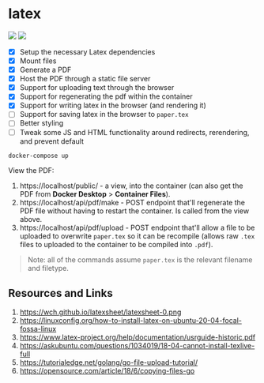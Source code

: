 # latex

[![](https://img.shields.io/badge/Go-1.22.2-blue.svg)](https://golang.org/pkg/)
[![](https://img.shields.io/badge/LaTeX-TexLive-turquoise.svg)](https://www.latex-project.org/get/)

- [x] Setup the necessary Latex dependencies
- [x] Mount files
- [x] Generate a PDF
- [x] Host the PDF through a static file server
- [x] Support for uploading text through the browser
- [x] Support for regenerating the pdf within the container
- [x] Support for writing latex in the browser (and rendering it)
- [ ] Support for saving latex in the browser to `paper.tex`
- [ ] Better styling
- [ ] Tweak some JS and HTML functionality around redirects, rerendering, and prevent default

```bash
docker-compose up
```

View the PDF:

1. https://localhost/public/ - a view, into the container (can also get the PDF from **Docker Desktop** > **Container Files**).
2. https://localhost/api/pdf/make - POST endpoint that'll regenerate the PDF file without having to restart the container. Is called from the view above.
3. https://localhost/api/pdf/upload - POST endpoint that'll allow a file to be uploaded to overwrite `paper.tex` so it can be recompile (allows raw `.tex` files to uploaded to the container to be compiled into `.pdf`).

> Note: all of the commands assume `paper.tex` is the relevant filename and filetype.

## Resources and Links

1. https://wch.github.io/latexsheet/latexsheet-0.png
1. https://linuxconfig.org/how-to-install-latex-on-ubuntu-20-04-focal-fossa-linux
1. https://www.latex-project.org/help/documentation/usrguide-historic.pdf
1. https://askubuntu.com/questions/1034019/18-04-cannot-install-texlive-full
2. https://tutorialedge.net/golang/go-file-upload-tutorial/
3. https://opensource.com/article/18/6/copying-files-go